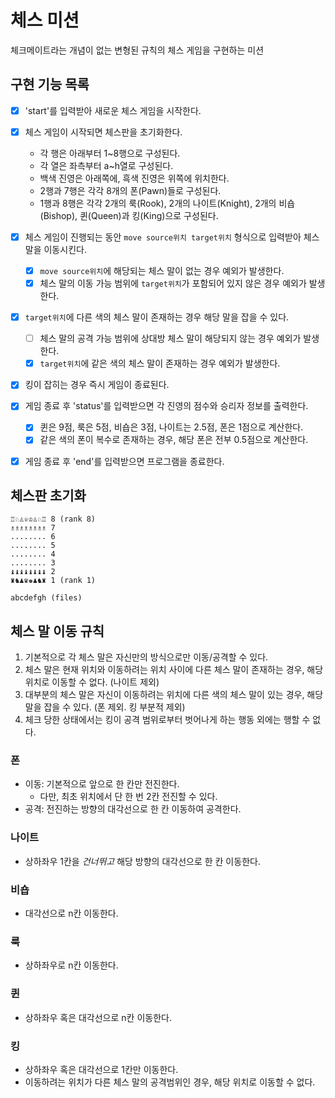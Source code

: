 # 체스 미션

체크메이트라는 개념이 없는 변형된 규칙의 체스 게임을 구현하는 미션 

## 구현 기능 목록

- [x] 'start'를 입력받아 새로운 체스 게임을 시작한다.

- [x] 체스 게임이 시작되면 체스판을 초기화한다.
    - 각 행은 아래부터 1~8행으로 구성된다.
    - 각 열은 좌측부터 a~h열로 구성된다.
    - 백색 진영은 아래쪽에, 흑색 진영은 위쪽에 위치한다.
    - 2행과 7행은 각각 8개의 폰(Pawn)들로 구성된다.
    - 1행과 8행은 각각 2개의 룩(Rook), 2개의 나이트(Knight), 2개의 비숍(Bishop), 퀸(Queen)과 킹(King)으로 구성된다.

- [x] 체스 게임이 진행되는 동안 `move source위치 target위치` 형식으로 입력받아 체스 말을 이동시킨다.
    - [x] `move source위치`에 해당되는 체스 말이 없는 경우 예외가 발생한다.
    - [x] 체스 말의 이동 가능 범위에 `target위치`가 포함되어 있지 않은 경우 예외가 발생한다.

- [x] `target위치`에 다른 색의 체스 말이 존재하는 경우 해당 말을 잡을 수 있다.
    - [ ] 체스 말의 공격 가능 범위에 상대방 체스 말이 해당되지 않는 경우 예외가 발생한다.
    - [x] `target위치`에 같은 색의 체스 말이 존재하는 경우 예외가 발생한다.

- [x] 킹이 잡히는 경우 즉시 게임이 종료된다.

- [x] 게임 종료 후 'status'를 입력받으면 각 진영의 점수와 승리자 정보를 출력한다.
    - [x] 퀸은 9점, 룩은 5점, 비숍은 3점, 나이트는 2.5점, 폰은 1점으로 계산한다.
    - [x] 같은 색의 폰이 복수로 존재하는 경우, 해당 폰은 전부 0.5점으로 계산한다.

- [x] 게임 종료 후 'end'를 입력받으면 프로그램을 종료한다.

## 체스판 초기화

```
♖♘♙♕♔♙♘♖ 8 (rank 8)
♗♗♗♗♗♗♗♗ 7
........ 6
........ 5
........ 4
........ 3
♝♝♝♝♝♝♝♝ 2
♜♞♟♛♚♟♞♜ 1 (rank 1)

abcdefgh (files)
```

## 체스 말 이동 규칙

1. 기본적으로 각 체스 말은 자신만의 방식으로만 이동/공격할 수 있다.
2. 체스 말은 현재 위치와 이동하려는 위치 사이에 다른 체스 말이 존재하는 경우, 해당 위치로 이동할 수 없다. (나이트 제외)
3. 대부분의 체스 말은 자신이 이동하려는 위치에 다른 색의 체스 말이 있는 경우, 해당 말을 잡을 수 있다. (폰 제외. 킹 부분적 제외)
4. 체크 당한 상태에서는 킹이 공격 범위로부터 벗어나게 하는 행동 외에는 행할 수 없다.

### 폰

- 이동: 기본적으로 앞으로 한 칸만 전진한다.
    - 다만, 최초 위치에서 단 한 번 2칸 전진할 수 있다.
- 공격: 전진하는 방향의 대각선으로 한 칸 이동하여 공격한다.

### 나이트

- 상하좌우 1칸을 *건너뛰고* 해당 방향의 대각선으로 한 칸 이동한다.

### 비숍

- 대각선으로 n칸 이동한다.

### 룩

- 상하좌우로 n칸 이동한다.

### 퀸

- 상하좌우 혹은 대각선으로 n칸 이동한다.

### 킹

- 상하좌우 혹은 대각선으로 1칸만 이동한다.
- 이동하려는 위치가 다른 체스 말의 공격범위인 경우, 해당 위치로 이동할 수 없다.
